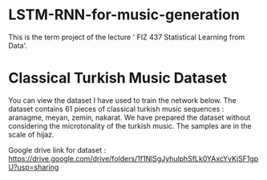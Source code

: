 # LSTM-RNN-for-music-generation

This is the term project of the lecture ' FIZ 437 Statistical Learning from Data'. 

# Classical Turkish Music Dataset

You can view the dataset I have used to train the network below. The dataset contains 61 pieces of classical turkish music sequences : aranagme, meyan, zemin, nakarat. We have prepared the dataset without considering the microtonality of the turkish music. The samples are in the scale of hijaz.

Google drive link for dataset : https://drive.google.com/drive/folders/1f1NlSgJyhulphSfLk0YAxcYvKjSF1gpU?usp=sharing


